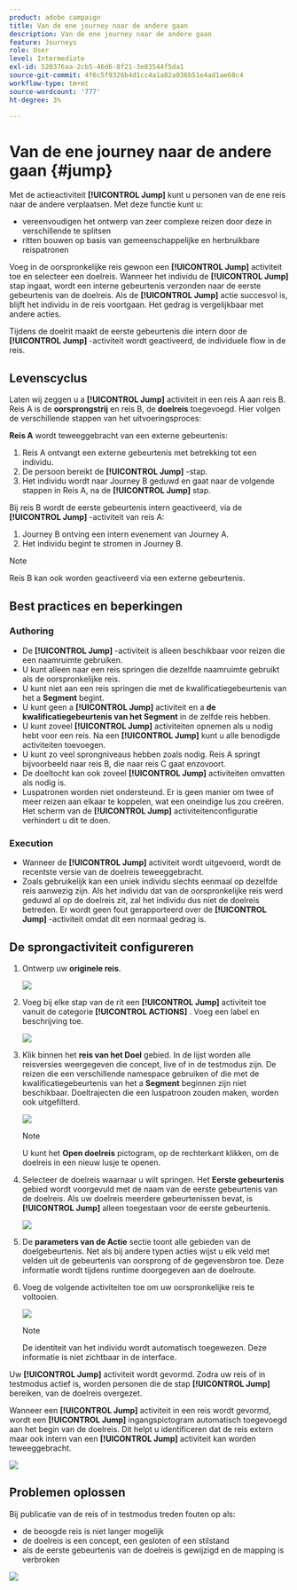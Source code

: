 ```yaml
---
product: adobe campaign
title: Van de ene journey naar de andere gaan
description: Van de ene journey naar de andere gaan
feature: Journeys
role: User
level: Intermediate
exl-id: 520376aa-2cb5-46d6-8f21-3e03544f5da1
source-git-commit: 4f6c5f9326b4d1cc4a1a02a036b51e4ad1ae68c4
workflow-type: tm+mt
source-wordcount: '777'
ht-degree: 3%

---
```


# Van de ene journey naar de andere gaan {#jump}

Met de actieactiviteit **[!UICONTROL Jump]** kunt u personen van de ene reis naar de andere verplaatsen. Met deze functie kunt u:

* vereenvoudigen het ontwerp van zeer complexe reizen door deze in verschillende te splitsen
* ritten bouwen op basis van gemeenschappelijke en herbruikbare reispatronen

Voeg in de oorspronkelijke reis gewoon een **[!UICONTROL Jump]** activiteit toe en selecteer een doelreis. Wanneer het individu de **[!UICONTROL Jump]** stap ingaat, wordt een interne gebeurtenis verzonden naar de eerste gebeurtenis van de doelreis. Als de **[!UICONTROL Jump]** actie succesvol is, blijft het individu in de reis voortgaan. Het gedrag is vergelijkbaar met andere acties.

Tijdens de doelrit maakt de eerste gebeurtenis die intern door de **[!UICONTROL Jump]** -activiteit wordt geactiveerd, de individuele flow in de reis.

## Levenscyclus

Laten wij zeggen u a **[!UICONTROL Jump]** activiteit in een reis A aan reis B. Reis A is de **oorsprongstrij** en reis B, de **doelreis** toegevoegd.
Hier volgen de verschillende stappen van het uitvoeringsproces:

**Reis A** wordt teweeggebracht van een externe gebeurtenis:

1. Reis A ontvangt een externe gebeurtenis met betrekking tot een individu.
1. De persoon bereikt de **[!UICONTROL Jump]** -stap.
1. Het individu wordt naar Journey B geduwd en gaat naar de volgende stappen in Reis A, na de **[!UICONTROL Jump]** stap.

Bij reis B wordt de eerste gebeurtenis intern geactiveerd, via de **[!UICONTROL Jump]** -activiteit van reis A:

1. Journey B ontving een intern evenement van Journey A.
1. Het individu begint te stromen in Journey B.

>[!NOTE]
>
>Reis B kan ook worden geactiveerd via een externe gebeurtenis.

## Best practices en beperkingen

### Authoring

* De **[!UICONTROL Jump]** -activiteit is alleen beschikbaar voor reizen die een naamruimte gebruiken.
* U kunt alleen naar een reis springen die dezelfde naamruimte gebruikt als de oorspronkelijke reis.
* U kunt niet aan een reis springen die met de kwalificatiegebeurtenis van het a **Segment** begint.
* U kunt geen a **[!UICONTROL Jump]** activiteit en a **de kwalificatiegebeurtenis van het Segment** in de zelfde reis hebben.
* U kunt zoveel **[!UICONTROL Jump]** activiteiten opnemen als u nodig hebt voor een reis. Na een **[!UICONTROL Jump]** kunt u alle benodigde activiteiten toevoegen.
* U kunt zo veel sprongniveaus hebben zoals nodig. Reis A springt bijvoorbeeld naar reis B, die naar reis C gaat enzovoort.
* De doeltocht kan ook zoveel **[!UICONTROL Jump]** activiteiten omvatten als nodig is.
* Luspatronen worden niet ondersteund. Er is geen manier om twee of meer reizen aan elkaar te koppelen, wat een oneindige lus zou creëren. Het scherm van de **[!UICONTROL Jump]** activiteitenconfiguratie verhindert u dit te doen.

### Execution

* Wanneer de **[!UICONTROL Jump]** activiteit wordt uitgevoerd, wordt de recentste versie van de doelreis teweeggebracht.
* Zoals gebruikelijk kan een uniek individu slechts eenmaal op dezelfde reis aanwezig zijn. Als het individu dat van de oorspronkelijke reis werd geduwd al op de doelreis zit, zal het individu dus niet de doelreis betreden. Er wordt geen fout gerapporteerd over de **[!UICONTROL Jump]** -activiteit omdat dit een normaal gedrag is.

## De sprongactiviteit configureren

1. Ontwerp uw **originele reis**.

   ![](../assets/jump1.png)

1. Voeg bij elke stap van de rit een **[!UICONTROL Jump]** activiteit toe vanuit de categorie **[!UICONTROL ACTIONS]** . Voeg een label en beschrijving toe.

   ![](../assets/jump2.png)

1. Klik binnen het **reis van het Doel** gebied.
In de lijst worden alle reisversies weergegeven die concept, live of in de testmodus zijn. De reizen die een verschillende namespace gebruiken of die met de kwalificatiegebeurtenis van het a **Segment** beginnen zijn niet beschikbaar. Doeltrajecten die een luspatroon zouden maken, worden ook uitgefilterd.

   ![](../assets/jump3.png)

   >[!NOTE]
   >
   >U kunt het **Open doelreis** pictogram, op de rechterkant klikken, om de doelreis in een nieuw lusje te openen.

1. Selecteer de doelreis waarnaar u wilt springen.
Het **Eerste gebeurtenis** gebied wordt voorgevuld met de naam van de eerste gebeurtenis van de doelreis. Als uw doelreis meerdere gebeurtenissen bevat, is **[!UICONTROL Jump]** alleen toegestaan voor de eerste gebeurtenis.

   ![](../assets/jump4.png)

1. De **parameters van de Actie** sectie toont alle gebieden van de doelgebeurtenis. Net als bij andere typen acties wijst u elk veld met velden uit de gebeurtenis van oorsprong of de gegevensbron toe. Deze informatie wordt tijdens runtime doorgegeven aan de doelroute.
1. Voeg de volgende activiteiten toe om uw oorspronkelijke reis te voltooien.

   ![](../assets/jump5.png)


   >[!NOTE]
   >
   >De identiteit van het individu wordt automatisch toegewezen. Deze informatie is niet zichtbaar in de interface.

Uw **[!UICONTROL Jump]** activiteit wordt gevormd. Zodra uw reis of in testmodus actief is, worden personen die de stap **[!UICONTROL Jump]** bereiken, van de doelreis overgezet.

Wanneer een **[!UICONTROL Jump]** activiteit in een reis wordt gevormd, wordt een **[!UICONTROL Jump]** ingangspictogram automatisch toegevoegd aan het begin van de doelreis. Dit helpt u identificeren dat de reis extern maar ook intern van een **[!UICONTROL Jump]** activiteit kan worden teweeggebracht.

![](../assets/jump7.png)

## Problemen oplossen

Bij publicatie van de reis of in testmodus treden fouten op als:
* de beoogde reis is niet langer mogelijk
* de doelreis is een concept, een gesloten of een stilstand
* als de eerste gebeurtenis van de doelreis is gewijzigd en de mapping is verbroken

![](../assets/jump6.png)
